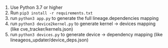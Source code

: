 1. Use Python 3.7 or higher
2. Run `pip3 install -r requirements.txt`
3. run `python3 app.py` to generate the full lineage.dependencies mapping
4. run `python3 device2kernel.py` to generate kernel -> devices mapping (like cve_tracker/kernels.json)
5. run `python3 devices.py` to generate device -> dependency mapping (like lineageos_updater/device_deps.json)
